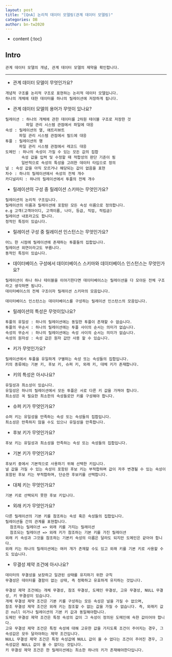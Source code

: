 ```yaml
---
layout: post
title: "[QnA] 논리적 데이터 모델링(관계 데이터 모델링)"
categories: DB
author: bn-tw2020
---
```

* content
{:toc}


## Intro

```
관계 데이터 모델의 개념, 관계 데이터 모델의 제약을 확인합니다.
```





---

* 관계 데이터 모델이 무엇인가요?

```
개념적 구조를 논리적 구조로 표현하는 논리적 데이터 모델입니다.
하나의 개체에 대한 데이터를 하나의 릴레이션에 저장하게 됩니다.
```

* 관계 데이터 모델의 용어가 무엇이 있나요?

```
릴레이션 : 하나의 개체에 관한 데이터를 2차원 테이블 구조로 저장한 것
         파일 관리 시스템 관점에서 파일에 대응
속성 : 릴레이션의 열, 애트리뷰트
      파일 관리 시스템 관점에서 필드에 대응
투플 : 릴레이션의 행
      파일 관리 시스템 관점에서 레코드 대응
도메인 : 하나의 속성이 가질 수 있는 모든 값의 집합
       속성 값을 입력 및 수정할 때 적합성의 판단 기준이 됨
       일반적으로 속성의 특성을 고려한 데이터 타입으로 정의
널 : 속성 값을 아직 모르거나 해당되는 값이 없음을 표현
차수 : 하나의 릴레이션에서 속성의 전체 개수
카디널리티 : 하나의 릴레이션에서 투플의 전체 개수
```

* 릴레이션의 구성 중 릴레이션 스키마는 무엇인가요?

```
릴레이션의 논리적 구조입니다.
릴레이션의 이름과 릴레이션에 포함된 모든 속성 이름으로 정의합니다.
e.g 고객(고객아이디, 고객이름, 나이, 등급, 직업, 적립금)
릴레이션 내포라고도 합니다.
정적인 특징이 있습니다.
```

* 릴레이션 구성 중 릴레이션 인스턴스는 무엇인가요?

```
어느 한 시점에 릴레이션에 존재하는 투플들의 집합입니다.
릴레이션 외연이라고도 부릅니다.
동적인 특징이 있습니다.
```

* 데이터베이스 구성에서 데이터베이스 스키마와 데이터베이스 인스턴스는 무엇인가요?

```
릴레이션이 하나 하나 테이블을 이야기한다면 데이터베이스는 릴레이션을 다 모아둔 전체 구조라고 생각하면 됩니다.
데이터베이스의 전체 구조이자 릴레이션 스키마의 모음입니다.

데이터베이스 인스턴스는 데이터베이스를 구성하는 릴레이션 인스턴스의 모음입니다.
```

* 릴레이션의 특성은 무엇이있나요?

```
투플의 유일성 : 하나의 릴레이션에는 동일한 투플이 존재할 수 없습니다.
투플의 무순서 : 하나의 릴레이션에는 투플 사이의 순서는 의미가 없습니다.
속성의 무순서 : 하나의 릴레이션에는 속성 사이의 순서는 의미가 없습니다.
속성의 원자성 : 속성 값은 원자 값만 사용 할 수 있습니다.
```

* 키가 무엇인가요?

```
릴레이션에서 투플을 유일하게 구별하는 속성 또는 속성들의 집합입니다.
키의 종류에는 기본 키, 후보 키, 슈퍼 키, 외래 키, 대체 키가 존재합니다.
```

* 키의 특성은 아시나요?

```
유일성과 최소성이 있습니다.
유일성은 하나의 릴레이션에서 모든 투플은 서로 다른 키 값을 가져야 합니다.
최소성은 꼭 필요한 최소한의 속성들로만 키를 구성해야 합니다.
```

* 슈퍼 키가 무엇인가요?

```
슈퍼 키는 유일성을 만족하는 속성 또는 속성들의 집합입니다.
최소성은 만족하지 않을 수도 있으나 유일성을 만족합니다.
```

* 후보 키가 무엇인가요?

```
후보 키는 유일성과 최소성을 만족하는 속성 또는 속성들의 집합입니다.
```

* 기본 키가 무엇인가요?

```
후보키 중에서 기본적으로 사용하기 위해 선택한 키입니다.
널 값을 가질 수 있는 속성이 포함된 후보 키는 부적합하며 값이 자주 변경될 수 있는 속성이 포함된 후보 키는 부적합하며, 단순한 후보키를 선택합니다.
```

* 대체 키는 무엇인가요?

```
기본 키로 선택되지 못한 후보 키입니다.
```

* 외래 키가 무엇인가요?

```
다른 릴레이션의 기본 키를 참조하는 속성 혹은 속성들의 집합입니다.
릴레이션들 간의 관계를 표현합니다.
  참조하는 릴레이션 => 외래 키를 가지는 릴레이션
  참조되는 릴레이션 => 외래 키가 참조하는 기본 키를 가진 릴레이션
외래 키 속성과 그것을 참조하는 기본키 속성의 이름은 달라도 되지만 도메인은 같아야 합니다.
외래 키는 하나의 릴레이션에는 여러 개가 존재할 수도 있고 외래 키를 기본 키로 사용할 수도 있습니다.
```

* 무결성 제약 조건에 아시나요?

```
데이터의 무결성을 보장하고 일관된 상태를 유지하기 위한 규칙
무결성은 데이터를 결함이 없는 상태, 즉 정확하고 유효하게 유지하는 것입니다.

무결성 제약 조건에는 개체 무결성, 참조 무결성, 도메인 무결성, 고유 무결성, NULL 무결성, 키 무결성이 있습니다.
개체 무결성 제약 조건은 기본 키를 구성하는 모든 속성은 널을 가질 수 없으며,
참조 무결성 제약 조건은 외래 키는 참조할 수 없는 값을 가질 수 없습니다. 즉, 외래키 값은 null 이거나 릴레이션의 기본 키 값과 동일해야합니다.
도메인 무결성 제약 조건은 특정 속성의 값이 그 속성이 정의된 도메인에 속한 값이어야 합니다.
고유 무결성 제약 조건은 특정 속성에 대해 고유한 값을 가지도록 조건이 주어지는 경우, 그 속성값은 모두 달라야하는 제약 조건입니다.
NULL 무결성 제약 조건은 특정 속성값에 NULL 값이 올 수 없다는 조건이 주어진 경우, 그 속성값은 NULL 값이 올 수 없다는 것입니다.
키 무결성 제약 조건은 한 릴레이션에는 최소한 하나의 키가 존재해야한다입니다.
```